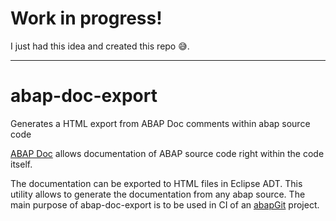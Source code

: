 # Work in progress!
I just had this idea and created this repo :sweat_smile:.

--- 

# abap-doc-export
Generates a HTML export from ABAP Doc comments within abap source code

[ABAP Doc](https://blogs.sap.com/2013/04/29/abap-doc/) allows documentation of ABAP source code right within the code itself. 

The documentation can be exported to HTML files in Eclipse ADT. This utility allows to generate the documentation from any abap source. 
The main purpose of abap-doc-export is to be used in CI of an [abapGit](http://abapgit.org) project.
